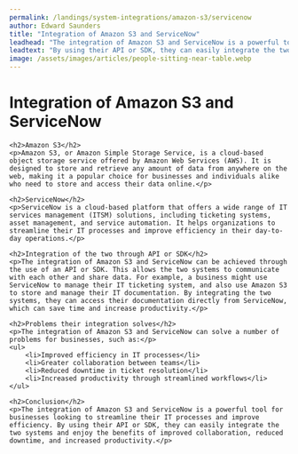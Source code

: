 ```yaml
---
permalink: /landings/system-integrations/amazon-s3/servicenow
author: Edward Saunders
title: "Integration of Amazon S3 and ServiceNow"
leadhead: "The integration of Amazon S3 and ServiceNow is a powerful tool for businesses looking to streamline their IT processes and improve efficiency"
leadtext: "By using their API or SDK, they can easily integrate the two systems and enjoy the benefits of improved collaboration, reduced downtime, and increased productivity."
image: /assets/images/articles/people-sitting-near-table.webp
---
```

<div class="arttext">	<h1>Integration of Amazon S3 and ServiceNow</h1>
	
	<h2>Amazon S3</h2>
	<p>Amazon S3, or Amazon Simple Storage Service, is a cloud-based object storage service offered by Amazon Web Services (AWS). It is designed to store and retrieve any amount of data from anywhere on the web, making it a popular choice for businesses and individuals alike who need to store and access their data online.</p>
	
	<h2>ServiceNow</h2>
	<p>ServiceNow is a cloud-based platform that offers a wide range of IT services management (ITSM) solutions, including ticketing systems, asset management, and service automation. It helps organizations to streamline their IT processes and improve efficiency in their day-to-day operations.</p>
	
	<h2>Integration of the two through API or SDK</h2>
	<p>The integration of Amazon S3 and ServiceNow can be achieved through the use of an API or SDK. This allows the two systems to communicate with each other and share data. For example, a business might use ServiceNow to manage their IT ticketing system, and also use Amazon S3 to store and manage their IT documentation. By integrating the two systems, they can access their documentation directly from ServiceNow, which can save time and increase productivity.</p>
	
	<h2>Problems their integration solves</h2>
	<p>The integration of Amazon S3 and ServiceNow can solve a number of problems for businesses, such as:</p>
	<ul>
		<li>Improved efficiency in IT processes</li>
		<li>Greater collaboration between teams</li>
		<li>Reduced downtime in ticket resolution</li>
		<li>Increased productivity through streamlined workflows</li>
	</ul>
	
	<h2>Conclusion</h2>
	<p>The integration of Amazon S3 and ServiceNow is a powerful tool for businesses looking to streamline their IT processes and improve efficiency. By using their API or SDK, they can easily integrate the two systems and enjoy the benefits of improved collaboration, reduced downtime, and increased productivity.</p>
	
</div>